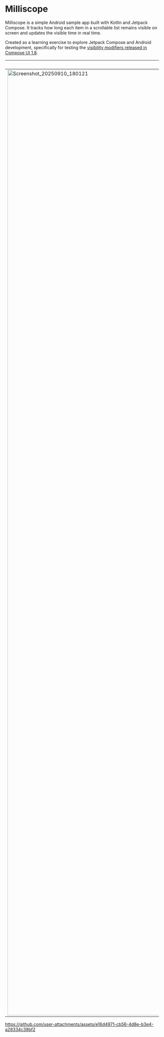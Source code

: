 # Milliscope

Milliscope is a simple Android sample app built with Kotlin and Jetpack Compose.
It tracks how long each item in a scrollable list remains visible on screen and
updates the visible time in real time.

Created as a learning exercise to explore Jetpack Compose and Android development, specifically for
testing the [visibility modifiers released in Compose UI 1.8](https://android-developers.googleblog.com/2025/08/whats-new-in-jetpack-compose-august-25-release.html).

|Light|Dark|
|-|-|
|<img width="1466" height="3101" alt="Screenshot_20250910_180121" src="https://github.com/user-attachments/assets/0002c6f6-b113-4124-b2e2-5f54075eeedd" />|<img width="1466" height="3101" alt="Screenshot_20250910_180127" src="https://github.com/user-attachments/assets/ba1f5b2f-2bff-4338-97f9-c8399dfc1b63" />|

https://github.com/user-attachments/assets/e16d4971-cb56-4d8e-b3e4-a28334c39bf2

